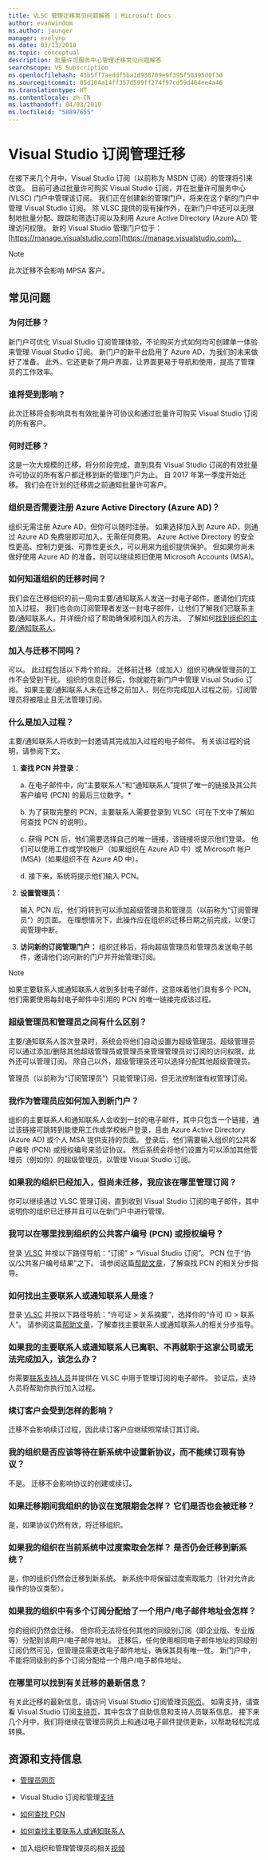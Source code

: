 ```yaml
---
title: VLSC 管理迁移常见问题解答 | Microsoft Docs
author: evanwindom
ms.author: jaunger
manager: evelynp
ms.date: 03/13/2018
ms.topic: conceptual
description: 批量许可服务中心管理迁移常见问题解答
searchscope: VS Subscription
ms.openlocfilehash: 43b5ff7aeddf5ba1d938709e9f395f50395d0f3d
ms.sourcegitcommit: 05d104a14ff357d599ff274f97cd59d464ee4a46
ms.translationtype: HT
ms.contentlocale: zh-CN
ms.lasthandoff: 04/03/2019
ms.locfileid: "58897655"
---
```

# <a name="visual-studio-subscriptions-administration-migration"></a>Visual Studio 订阅管理迁移

在接下来几个月中，Visual Studio 订阅（以前称为 MSDN 订阅）的管理将引来改变。 目前可通过批量许可购买 Visual Studio 订阅，并在批量许可服务中心 (VLSC) 门户中管理该订阅。 我们正在创建新的管理门户，将来在这个新的门户中管理 Visual Studio 订阅。 除 VLSC 提供的现有操作外，在新门户中还可以无限制地批量分配、跟踪和筛选订阅以及利用 Azure Active Directory (Azure AD) 管理访问权限。 新的 Visual Studio 管理门户位于：[https://manage.visualstudio.com](https://manage.visualstudio.com)。

> [!Note]
> 此次迁移不会影响 MPSA 客户。

## <a name="frequently-asked-questions"></a>常见问题

### <a name="why-is-it-changing"></a>为何迁移？
新门户可优化 Visual Studio 订阅管理体验，不论购买方式如何均可创建单一体验来管理 Visual Studio 订阅。 新门户的新平台启用了 Azure AD，为我们的未来做好了准备。 此外，它还更新了用户界面，让界面更易于导航和使用，提高了管理员的工作效率。

### <a name="who-will-be-impacted"></a>谁将受到影响？
此次迁移将会影响具有有效批量许可协议和通过批量许可购买 Visual Studio 订阅的所有客户。

### <a name="when-is-it-changing"></a>何时迁移？
这是一次大规模的迁移，将分阶段完成，直到具有 Visual Studio 订阅的有效批量许可协议的所有客户都迁移到新的管理门户为止。 自 2017 年第一季度开始迁移。 我们会在计划的迁移周之前通知批量许可客户。

### <a name="does-my-organization-need-to-sign-up-for-azure-active-directory-azure-ad"></a>组织是否需要注册 Azure Active Directory (Azure AD)？
组织无需注册 Azure AD，但你可以随时注册。 如果选择加入到 Azure AD，则通过 Azure AD 免费层即可加入，无需任何费用。 Azure Active Directory 的安全性更高、控制力更强、可靠性更长久，可以用来为组织提供保护。 但如果你尚未做好使用 Azure AD 的准备，则可以继续照旧使用 Microsoft Accounts (MSA)。

### <a name="how-do-i-know-when-my-organization-will-be-migrated"></a>如何知道组织的迁移时间？
我们会在迁移组织的前一周向主要/通知联系人发送一封电子邮件，邀请他们完成加入过程。 我们也会向订阅管理者发送一封电子邮件，让他们了解我们已联系主要/通知联系人，并详细介绍了帮助确保顺利加入的方法。 了解如何[找到组织的主要/通知联系人](#how-do-i-find-out-who-my-primary-or-notices-contact-is)。

### <a name="is-onboarding-different-from-migration"></a>加入与迁移不同吗？
可以。  此过程包括以下两个阶段。 迁移前迁移（或加入）组织可确保管理员的工作不会受到干扰。 组织的信息迁移后，你就能在新门户中管理 Visual Studio 订阅。 如果主要/通知联系人未在迁移之前加入，则在你完成加入过程之前，订阅管理员将被阻止且无法管理订阅。

### <a name="what-is-the-onboarding-process"></a>什么是加入过程？
主要/通知联系人将收到一封邀请其完成加入过程的电子邮件。
有关该过程的说明，请参阅下文。
1. **查找 PCN 并登录：**

    a. 在电子邮件中，向“主要联系人”和“通知联系人”提供了唯一的链接及其公共客户编号 (PCN) 的最后三位数字。*

    b. 为了获取完整的 PCN，主要联系人需要登录到 VLSC（可在下文中了解如何查找 PCN 的说明）。

    c. 获得 PCN 后，他们需要选择自己的唯一链接，该链接将提示他们登录。 他们可以使用工作或学校帐户（如果组织在 Azure AD 中）或 Microsoft 帐户 (MSA)（如果组织不在 Azure AD 中）。

    d. 接下来，系统将提示他们输入 PCN。

2. **设置管理员：**

    输入 PCN 后，他们将转到可以添加超级管理员和管理员（以前称为“订阅管理员”）的页面。 在理想情况下，此操作应在组织的迁移日期之前完成，以便订阅管理中断。

3. **访问新的订阅管理门户：** 组织迁移后，将向超级管理员和管理员发送电子邮件，邀请他们访问新的门户并开始管理订阅。

> [!NOTE]
> 如果主要联系人或通知联系人收到多封电子邮件，这意味着他们具有多个 PCN。 他们需要使用每封电子邮件中引用的 PCN 的唯一链接完成该过程。

### <a name="what-is-the-difference-between-a-super-admin-and-an-administrator"></a>超级管理员和管理员之间有什么区别？
主要/通知联系人首次登录时，系统会将他们自动设置为超级管理员。超级管理员可以通过添加/删除其他超级管理员或管理员来管理管理员对订阅的访问权限，此外还可以管理订阅。 除自己以外，超级管理员还可以选择分配其他超级管理员。

管理员（以前称为“订阅管理员”）只能管理订阅，但无法控制谁有权管理订阅。

### <a name="how-will-i-as-an-administrator-onboard-to-the-new-portal"></a>我作为管理员应如何加入到新门户？
组织的主要联系人和通知联系人会收到一封的电子邮件，其中只包含一个链接，通过该链接可跳转到能使用工作或学校帐户登录，且由 Azure Active Directory (Azure AD) 或个人 MSA 提供支持的页面。 登录后，他们需要输入组织的公共客户编号 (PCN) 或授权编号来验证协议。 然后系统会将他们设置为可以添加其他管理员（例如你）的超级管理员，以管理 Visual Studio 订阅。

### <a name="where-do-i-manage-subscriptions-if-my-organization-has-been-onboarded-but-hasnt-been-migrated"></a>如果我的组织已经加入，但尚未迁移，我应该在哪里管理订阅？
你可以继续通过 VLSC 管理订阅，直到收到 Visual Studio 订阅的电子邮件，其中说明你的组织已迁移并且可以在新门户中进行管理。

### <a name="where-can-i-locate-my-organizations-public-customer-number-pcn-or-authorization-number"></a>我可以在哪里找到组织的公共客户编号 (PCN) 或授权编号？
登录 [VLSC](https://www.microsoft.com/Licensing/servicecenter/default.aspx) 并按以下路径导航：“订阅” > “Visual Studio 订阅”。 PCN 位于“协议/公共客户编号结果”之下。 请参阅这篇[帮助文章](find-pcn.md)，了解查找 PCN 的相关分步指导。

### <a name="how-do-i-find-out-who-my-primary-or-notices-contact-is"></a>如何找出主要联系人或通知联系人是谁？
登录 [VLSC](https://www.microsoft.com/Licensing/servicecenter/default.aspx) 并按以下路径导航：“许可证 > 关系摘要”，选择你的“许可 ID > 联系人”。 请参阅这篇[帮助文章](find-primary-contact.md)，了解查找主要联系人或通知联系人的相关分步指导。

### <a name="what-if-my-primary-or-notices-contact-is-gone-no-longer-with-the-company-or-not-available-to-complete-onboarding"></a>如果我的主要联系人或通知联系人已离职、不再就职于这家公司或无法完成加入，该怎么办？
你需要[联系支持人员](https://visualstudio.microsoft.com/subscriptions/support/#talktous)并提供在 VLSC 中用于管理订阅的电子邮件。 验证后，支持人员将帮助你执行加入过程。

### <a name="what-will-happen-with-renewing-customers"></a>续订客户会受到怎样的影响？
迁移不会影响续订过程，因此续订客户应继续照常续订其订阅。

### <a name="should-my-organization-wait-to-set-up-a-new-agreement-in-the-new-system-rather-than-renew-an-existing-agreement"></a>我的组织是否应该等待在新系统中设置新协议，而不能续订现有协议？
不是。  迁移不会影响协议的创建或续订。

### <a name="what-if-my-organizations-agreement-is-in-the-grace-period-during-the-transition-will-they-also-be-migrated"></a>如果迁移期间我组织的协议在宽限期会怎样？ 它们是否也会被迁移？
是，如果协议仍然有效，将迁移组织。

### <a name="what-if-my-organization-has-over-claimed-in-the-current-system-will-we-still-be-migrated-to-the-new-system"></a>如果我的组织在当前系统中过度索取会怎样？ 是否仍会迁移到新系统？
是，你的组织仍然会迁移到新系统。 新系统中将保留过度索取能力（针对允许此操作的协议类型）。

### <a name="what-if-my-organization-has-more-than-one-subscription-assigned-to-a-single-useremail-address"></a>如果我的组织中有多个订阅分配给了一个用户/电子邮件地址会怎样？
你的组织仍然会迁移。  但你将无法将任何其他的同级别订阅（即企业版、专业版等）分配到该用户/电子邮件地址。 迁移后，任何使用相同电子邮件地址的同级别订阅仍然可见，但管理员需更改电子邮件地址，确保其具有唯一性。 新门户中，不能将同级别的多个订阅分配给一个用户/电子邮件地址。

### <a name="where-can-i-find-the-most-up-to-date-information-about-the-migration"></a>在哪里可以找到有关迁移的最新信息？
有关此迁移的最新信息，请访问 Visual Studio 订阅管理员[网页](https://aka.ms/vs-admin)。 如需支持，请查看 Visual Studio 订阅[支持页](http://visualstudio.microsoft.com/subscriptions/support/#!collections/962-subscriptions)，其中包含了自助信息和支持人员联系信息。 接下来几个月中，我们将继续在管理员网页上和通过电子邮件提供更新，以帮助轻松完成转换。

## <a name="resources-and-support-information"></a>资源和支持信息
- [管理员网页](https://visualstudio.microsoft.com/subscriptions-administration/)

- Visual Studio 订阅和管理[支持](https://visualstudio.microsoft.com/subscriptions/support/)

- [如何查找 PCN](find-pcn.md)

- [如何查找主要联系人或通知联系人](find-primary-contact.md)

- 加入组织和管理管理员的相关[视频](https://www.youtube.com/watch?v=ZmnywYGSFMg&list=PLReL099Y5nRfDyvvwzNDBaZe7qTxmuM2T&index=1&t=0s)
